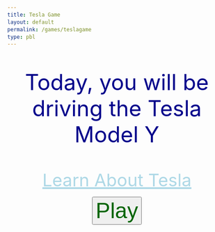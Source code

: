 ```yaml
---
title: Tesla Game
layout: default
permalink: /games/teslagame
type: pbl
---
```


<p style="text-align: center; font-size: 50px; color: darkblue;">Today, you will be driving the Tesla Model Y</p>
<div style="text-align:center;">
<a style="text-align: center; font-size: 40px; color: lightblue" href="https://firestorm0986.github.io/frontend-proj/tesla"> Learn About Tesla</a>
</div>


<div style="text-align:center;">

<button style="text-align: center; font-size: 50px; color: darkgreen;" id="playButton">Play</button>

<div id="gridContainer" style="display: none;">
  <div class="grid-cell"></div>
  <div class="grid-cell"></div>
  <div style="color: white;" class="grid-cell">Park Here</div>
  <div class="grid-cell"></div>
  <div class="grid-cell"></div>
  <div class="grid-cell"></div>
  <div class="grid-cell"></div>
  <div class="grid-cell"></div>
  <div class="grid-cell"></div>
</div>
<img id="draggableImage" src="images/teslacar.webp" draggable="true" style="display: none;">

<style>
  #gridContainer {
    display: grid;
    grid-template-columns: repeat(3, 1fr);
    grid-template-rows: repeat(3, 1fr);
    width: 666px;
    height: 666px;
    background-color: black;
    margin: 0 auto;
  }

  .grid-cell {
    border: 1px solid white;
    width: 222px;
    height: 222px;
  }

  #draggableImage {
    width: 200px;
    height: 200px;
    margin: 0 auto;
  }
</style>

<script>
  const playButton = document.getElementById("playButton");
  const gridContainer = document.getElementById("gridContainer");
  const draggableImage = document.getElementById("draggableImage");

  playButton.addEventListener("click", function() {
    gridContainer.style.display = "grid";
    draggableImage.style.display = "block";
  });

  draggableImage.addEventListener("dragstart", function(event) {
    event.dataTransfer.setData("text/plain", event.target.id);
  });

  gridContainer.addEventListener("dragover", function(event) {
    event.preventDefault();
  });

  gridContainer.addEventListener("drop", function(event) {
    event.preventDefault();
    const data = event.dataTransfer.getData("text/plain");
    const element = document.getElementById(data);
    event.target.appendChild(element);
  });
</script>

</div>